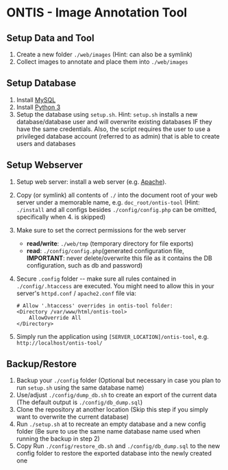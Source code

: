 # ONTIS - Image Annotation Tool

## Setup Data and Tool

1. Create a new folder `./web/images` (Hint: can also be a symlink)
2. Collect images to annotate and place them into `./web/images`

## Setup Database

1. Install [MySQL](https://dev.mysql.com/doc/mysql-getting-started/en/)
2. Install [Python 3](https://www.python.org/)
3. Setup the database using `setup.sh`. Hint: `setup.sh` installs a new database/database user and will overwrite existing databases IF they have the same credentials. Also, the script requires the user to use a privileged database account (referred to as admin) that is able to create users and databases

## Setup Webserver

1. Setup web server: install a web server (e.g. [Apache](https://httpd.apache.org/)).
2. Copy (or symlink) all contents of `./` into the document root of your web server under a memorable name, e.g. `doc_root/ontis-tool` (Hint: `./install` and all configs besides `./config/config.php` can be omitted, specifically when 4. is skipped)
3. Make sure to set the correct permissions for the web server
    - **read/write**: `./web/tmp` (temporary directory for file exports)
    - **read**: `./config/config.php`(generated configuration file, **IMPORTANT**: never delete/overwrite this file as it contains the DB configuration, such as db and password)
4. Secure `.config` folder -- make sure all rules contained in `./config/.htaccess` are executed. You might need to allow this in your server's `httpd.conf` / `apache2.conf` file via:

    ```
    # Allow '.htaccess' overrides in ontis-tool folder:
    <Directory /var/www/html/ontis-tool>
        AllowOverride All
    </Directory>
    ```

5. Simply run the application using `[SERVER_LOCATION]/ontis-tool`, e.g. `http://localhost/ontis-tool/`

## Backup/Restore

1. Backup your `./config` folder (Optional but necessary in case you plan to run `setup.sh` using the same database name)
2. Use/adjust `./config/dump_db.sh` to create an export of the current data (The default output is `./config/db_dump.sql`)
3. Clone the repository at another location (Skip this step if you simply want to overwrite the current database)
4. Run `./setup.sh` at to recreate an empty database and a new config folder (Be sure to use the same name database name used when running the backup in step 2)
5. Copy Run `./config/restore_db.sh` and `./config/db_dump.sql` to the new config folder to restore the exported database into the newly created one

